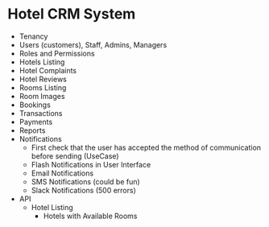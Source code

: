
# Hotel CRM System

- Tenancy
- Users (customers), Staff, Admins, Managers
- Roles and Permissions
- Hotels Listing
- Hotel Complaints
- Hotel Reviews
- Rooms Listing
- Room Images
- Bookings
- Transactions
- Payments
- Reports
- Notifications
  - First check that the user has accepted the method of communication before sending (UseCase)
  - Flash Notifications in User Interface
  - Email Notifications
  - SMS Notifications (could be fun)
  - Slack Notifications (500 errors)
- API
  - Hotel Listing
    - Hotels with Available Rooms